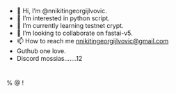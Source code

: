 - 👋 Hi, I’m @nnikitingeorgijlvovic.
- 👀 I’m interested in python script.
- 🌱 I’m currently learning testnet crypt.
- 💞️ I’m looking to collaborate on fastai-v5.
- 📫 How to reach me nnikitingeorgijlvovic@gmail.com
- Guthub one love.
- Discord mossias.......12
#
%
@
!
